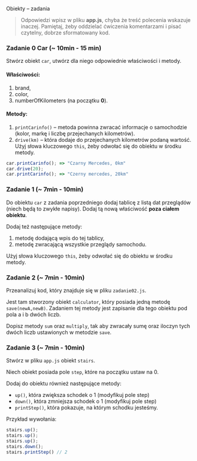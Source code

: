 Obiekty &ndash; zadania

> Odpowiedzi wpisz w pliku **app.js**, chyba że treść polecenia wskazuje inaczej.
Pamiętaj, żeby oddzielać ćwiczenia komentarzami i pisać czytelny, dobrze sformatowany kod.

### Zadanie 0 Car (~ 10min - 15 min)

Stwórz obiekt ```car```, utwórz dla niego odpowiednie właściwości i metody.

#### Właściwości:
1. brand,
2. color,
3. numberOfKilometers (na początku **0**).

#### Metody:
1. ```printCarinfo()``` &ndash; metoda powinna zwracać informacje o samochodzie (kolor, markę i liczbę przejechanych kilometrów).
2. ```drive(km)``` &ndash; która dodaje do przejechanych kilometrów podaną wartość. Użyj słowa kluczowego ```this```, żeby odwołać się do obiektu w środku metody.

```JavaScript
car.printCarinfo(); => "Czarny Mercedes, 0km"
car.drive(20);
car.printCarinfo(); => "Czerny mercedes, 20km"
```

### Zadanie 1 (~ 7min - 10min)

Do obiektu ```car``` z zadania poprzedniego dodaj tablicę z listą dat przeglądów (niech będą to zwykłe napisy). Dodaj tą nową właściwość **poza ciałem obiektu**.

Dodaj też następujące metody:
 1. metodę dodającą wpis do tej tablicy,
 2. metodę zwracającą wszystkie przeglądy samochodu.

Użyj słowa kluczowego ```this```, żeby odwołać się do obiektu w środku metody.


### Zadanie 2 (~ 7min - 10min)

Przeanalizuj kod, który znajduje się w pliku ```zadanie02.js```. 

Jest tam stworzony obiekt ```calculator```, który posiada jedną metodę ```save(newA,newB)```. Zadaniem tej metody jest zapisanie dla tego obiektu pod pola a i b dwóch liczb.

Dopisz metody ```sum``` oraz ```multiply```, tak aby zwracały sumę oraz iloczyn tych dwóch liczb ustawionych w metodzie ```save```.

### Zadanie 3 (~ 7min - 10min)

Stwórz w pliku ```app.js``` obiekt ```stairs```.

Niech obiekt posiada pole ```step```, które na początku ustaw na 0. 

Dodaj do obiektu również następujące metody: 
* ```up()```, która zwiększa schodek o 1 (modyfikuj pole step)
* ```down()```, która zmniejsza schodek o 1 (modyfikuj pole step)
* ```printStep()```, która pokazuje, na którym schodku jesteśmy.

Przykład wywołania:
```JavaScript
stairs.up();
stairs.up();
stairs.up();
stairs.down(); 
stairs.printStep() // 2
```